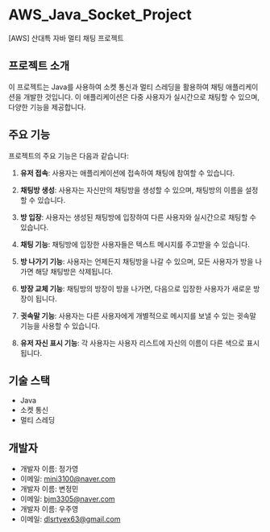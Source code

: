 # AWS_Java_Socket_Project
[AWS] 산대특 자바 멀티 채팅 프로젝트

## 프로젝트 소개

이 프로젝트는 Java를 사용하여 소켓 통신과 멀티 스레딩을 활용하여 채팅 애플리케이션을 개발한 것입니다. 이 애플리케이션은 다중 사용자가 실시간으로 채팅할 수 있으며, 다양한 기능을 제공합니다.

## 주요 기능

프로젝트의 주요 기능은 다음과 같습니다:

1. **유저 접속**: 사용자는 애플리케이션에 접속하여 채팅에 참여할 수 있습니다.

2. **채팅방 생성**: 사용자는 자신만의 채팅방을 생성할 수 있으며, 채팅방의 이름을 설정할 수 있습니다.

3. **방 입장**: 사용자는 생성된 채팅방에 입장하여 다른 사용자와 실시간으로 채팅할 수 있습니다.

4. **채팅 기능**: 채팅방에 입장한 사용자들은 텍스트 메시지를 주고받을 수 있습니다.

5. **방 나가기 기능**: 사용자는 언제든지 채팅방을 나갈 수 있으며, 모든 사용자가 방을 나가면 해당 채팅방은 삭제됩니다.

6. **방장 교체 기능**: 채팅방의 방장이 방을 나가면, 다음으로 입장한 사용자가 새로운 방장이 됩니다.

7. **귓속말 기능**: 사용자는 다른 사용자에게 개별적으로 메시지를 보낼 수 있는 귓속말 기능을 사용할 수 있습니다.

8. **유저 자신 표시 기능**: 각 사용자는 사용자 리스트에 자신의 이름이 다른 색으로 표시됩니다.

## 기술 스택
- Java
- 소켓 통신
- 멀티 스레딩

## 개발자
- 개발자 이름: 정가영
- 이메일: mini3100@naver.com
- 개발자 이름: 변정민
- 이메일: bjm3305@naver.com
- 개발자 이름: 우주영
- 이메일: dlsrtyex63@gmail.com
